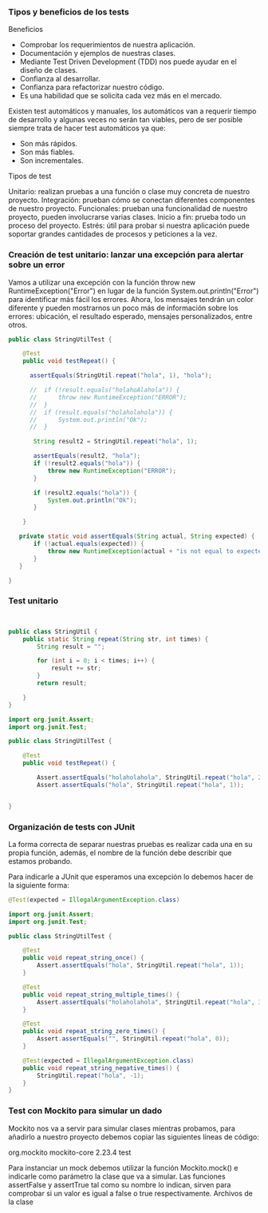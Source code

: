 ### Tipos y beneficios de los tests

Beneficios

* Comprobar los requerimientos de nuestra aplicación.
* Documentación y ejemplos de nuestras clases.
* Mediante Test Driven Development (TDD) nos puede ayudar en el diseño de clases.
* Confianza al desarrollar.
* Confianza para refactorizar nuestro código.
* Es una habilidad que se solicita cada vez más en el mercado.

Existen test automáticos y manuales, los automáticos van a requerir tiempo de desarrollo y algunas veces no serán tan viables, pero de ser posible siempre trata de hacer test automáticos ya que:

* Son más rápidos.
* Son más fiables.
* Son incrementales.

Tipos de test

Unitario: realizan pruebas a una función o clase muy concreta de nuestro proyecto.
Integración: prueban cómo se conectan diferentes componentes de nuestro proyecto.
Funcionales: prueban una funcionalidad de nuestro proyecto, pueden involucrarse varias clases.
Inicio a fin: prueba todo un proceso del proyecto.
Estrés: útil para probar si nuestra aplicación puede soportar grandes cantidades de procesos y peticiones a la vez.



### Creación de test unitario: lanzar una excepción para alertar sobre un error

Vamos a utilizar una excepción con la función throw new RuntimeException("Error") en lugar de la función System.out.println("Error") para identificar más fácil los errores. Ahora, los mensajes tendrán un color diferente y pueden mostrarnos un poco más de información sobre los errores: ubicación, el resultado esperado, mensajes personalizados, entre otros.

```java
public class StringUtilTest {

    @Test
    public void testRepeat() {

      assertEquals(StringUtil.repeat("hola", 1), "hola");

      //  if (!result.equals("holahoAlahola")) {
      //      throw new RuntimeException("ERROR");
      //  }
      //  if (result.equals("holaholahola")) {
      //      System.out.println("Ok");
      //  }

       String result2 = StringUtil.repeat("hola", 1);

       assertEquals(result2, "hola");
       if (!result2.equals("hola")) {
           throw new RuntimeException("ERROR");
       }

       if (result2.equals("hola")) {
           System.out.println("Ok");
       }

    }

   private static void assertEquals(String actual, String expected) {
       if (!actual.equals(expected)) {
           throw new RuntimeException(actual + "is not equal to expected: " + expected);
       }
   }

}
```


### Test unitario

```java


public class StringUtil {
    public static String repeat(String str, int times) {
        String result = "";

        for (int i = 0; i < times; i++) {
            result += str;
        }
        return result;

    }
}

import org.junit.Assert;
import org.junit.Test;

public class StringUtilTest {

    @Test
    public void testRepeat() {

        Assert.assertEquals("holaholahola", StringUtil.repeat("hola", 2));
        Assert.assertEquals("hola", StringUtil.repeat("hola", 1));


}
```

### Organización de tests con JUnit

La forma correcta de separar nuestras pruebas es realizar cada una en su propia función, además, el nombre de la función debe describir que estamos probando.

Para indicarle a JUnit que esperamos una excepción lo debemos hacer de la siguiente forma:

```java
@Test(expected = IllegalArgumentException.class)

import org.junit.Assert;
import org.junit.Test;

public class StringUtilTest {

    @Test
    public void repeat_string_once() {
        Assert.assertEquals("hola", StringUtil.repeat("hola", 1));
    }

    @Test
    public void repeat_string_multiple_times() {
        Assert.assertEquals("holaholahola", StringUtil.repeat("hola", 3));
    }

    @Test
    public void repeat_string_zero_times() {
        Assert.assertEquals("", StringUtil.repeat("hola", 0));
    }

    @Test(expected = IllegalArgumentException.class)
    public void repeat_string_negative_times() {
        StringUtil.repeat("hola", -1);
    }
}
```


### Test con Mockito para simular un dado


Mockito nos va a servir para simular clases mientras probamos, para añadirlo a nuestro proyecto debemos copiar las siguientes líneas de código:

<dependency>
  <groupId>org.mockito</groupId>
  <artifactId>mockito-core</artifactId>
  <version>2.23.4</version>
  <scope>test</scope>
</dependency>

Para instanciar un mock debemos utilizar la función Mockito.mock() e indicarle como parámetro la clase que va a simular.
Las funciones assertFalse y assertTrue tal como su nombre lo indican, sirven para comprobar si un valor es igual a false o true respectivamente.
Archivos de la clase